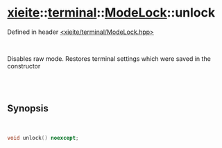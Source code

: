 # [xieite](../../../README.md)::[terminal](../../terminal.md)::[ModeLock](../ModeLock.md)::unlock
Defined in header [<xieite/terminal/ModeLock.hpp>](../../../include/xieite/terminal/ModeLock.hpp)

<br/>

Disables raw mode. Restores terminal settings which were saved in the constructor

<br/><br/>

## Synopsis

<br/>

```cpp
void unlock() noexcept;
```
